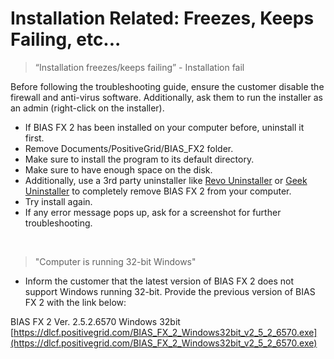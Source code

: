 # Installation Related: Freezes, Keeps Failing, etc...
> “Installation freezes/keeps failing” - Installation fail

Before following the troubleshooting guide, ensure the customer disable the firewall and anti-virus software. Additionally, ask them to run the installer as an admin (right-click on the installer).

-   If BIAS FX 2 has been installed on your computer before, uninstall it first.     
-   Remove Documents/PositiveGrid/BIAS_FX2 folder. 
-   Make sure to install the program to its default directory.
-   Make sure to have enough space on the disk.
-   Additionally, use a 3rd party uninstaller like [Revo Uninstaller](https://www.revouninstaller.com/products/revo-uninstaller-free/) or [Geek Uninstaller](https://geekuninstaller.com/) to completely remove BIAS FX 2 from your computer. 
-   Try install again.
-   If any error message pops up, ask for a screenshot for further troubleshooting.
 <br>
 
> "Computer is running 32-bit Windows"

- Inform the customer that the latest version of BIAS FX 2 does not support Windows running 32-bit. Provide the previous version of BIAS FX 2 with the link below:

BIAS FX 2 Ver. 2.5.2.6570 Windows 32bit
[https://dlcf.positivegrid.com/BIAS_FX_2_Windows32bit_v2_5_2_6570.exe](https://dlcf.positivegrid.com/BIAS_FX_2_Windows32bit_v2_5_2_6570.exe)
  
